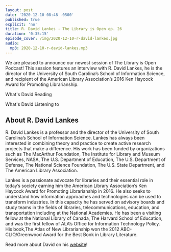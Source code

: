 ```yaml
---
layout: post
date: '2020-12-10 08:48 -0500'
published: true
explicit: 'no'
title: R. David Lankes - The Library is Open ep. 26
duration: '0:35:15'
episode_cover: /img/2020-12-10-r-david-lankes.jpg
audio:
  mp3: 2020-12-10-r-david-lankes.mp3
---
```

We are pleased to announce our newest session of The Library is Open Podcast! This session features an interview with R. David Lankes, he is the director of the University of South Carolina’s School of Information Science, and recipient of the American Library Association’s 2016 Ken Haycock Award for Promoting Librarianship.


What's David Reading 



What's David Listening to 




## About R. David Lankes

R. David Lankes is a professor and the director of the University of South Carolina’s School of Information Science. Lankes has always been interested in combining theory and practice to create active research projects that make a difference. His work has been funded by organizations such as The MacArthur Foundation, The Institute for Library and Museum Services, NASA, The U.S. Department of Education, The U.S. Department of Defense, The National Science Foundation, The U.S. State Department, and The American Library Association.

Lankes is a passionate advocate for libraries and their essential role in today’s society earning him the American Library Association’s Ken Haycock Award for Promoting Librarianship in 2016. He also seeks to understand how information approaches and technologies can be used to transform industries. In this capacity he has served on advisory boards and study teams in the fields of libraries, telecommunications, education, and transportation including at the National Academies. He has been a visiting fellow at the National Library of Canada, The Harvard School of Education, and was the first fellow of ALA’s Office for Information Technology Policy. His book,The Atlas of New Librarianship won the 2012 ABC-CLIO/Greenwood Award for the Best Book in Library Literature.

Read more about David on his [website](https://davidlankes.org/ "website")! 
